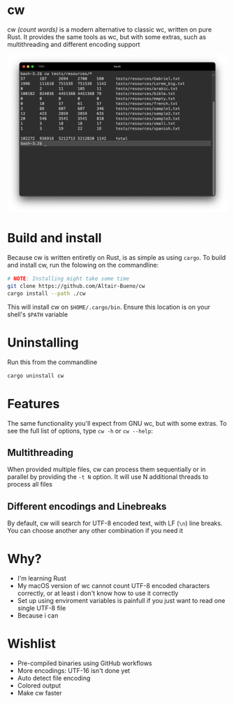 # cw
cw *(count words)* is a modern alternative to classic wc, written on pure
Rust. It provides the same tools as wc, but with some extras, such as 
multithreading and different encoding support

![img.png](.github/readme/img.png)

# Build and install

Because cw is written entiretly on Rust, is as simple as using `cargo`. To 
build and install cw, run the folowing on the commandline:

```bash
# NOTE: Installing might take some time
git clone https://github.com/Altair-Bueno/cw
cargo install --path ./cw
```

This will install cw on `$HOME/.cargo/bin`. Ensure this location is on your
shell's `$PATH` variable

# Uninstalling

Run this from the commandline

```bash
cargo uninstall cw
```

# Features
The same functionality you'll expect from GNU wc, but with some extras. To see
the full list of options, type `cw -h` or `cw --help`:

## Multithreading
When provided multiple files, cw can process them sequentially or in parallel
by providing the `-t N` option. It will use N additional threads to process all 
files

## Different encodings and Linebreaks
By default, cw will search for UTF-8 encoded text, with LF (`\n`) line breaks.
You can choose another any other combination if you need it

# Why?
- I'm learning Rust
- My macOS version of wc cannot count UTF-8 encoded characters correctly, or 
  at least i don't know how to use it correctly
- Set up using enviroment variables is painfull if you just want to read one
  single UTF-8 file
- Because i can

# Wishlist

- Pre-compiled binaries using GitHub workflows
- More encodings: UTF-16 isn't done yet
- Auto detect file encoding
- Colored output
- Make cw faster